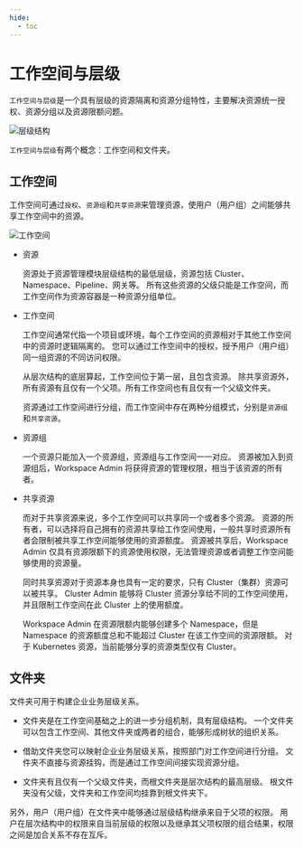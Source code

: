 ```yaml
---
hide:
  - toc
---
```


# 工作空间与层级

`工作空间与层级`是一个具有层级的资源隔离和资源分组特性，主要解决资源统一授权、资源分组以及资源限额问题。

![层级结构](https://docs.daocloud.io/daocloud-docs-images/docs/ghippo/images/fdpractice.png)

`工作空间与层级`有两个概念：工作空间和文件夹。

## 工作空间

工作空间可通过`授权`、`资源组`和`共享资源`来管理资源，使用户（用户组）之间能够共享工作空间中的资源。

![工作空间](https://docs.daocloud.io/daocloud-docs-images/docs/ghippo/images/wsfd01.png)

- 资源

    资源处于资源管理模块层级结构的最低层级，资源包括 Cluster、Namespace、Pipeline、网关等。
    所有这些资源的父级只能是工作空间，而工作空间作为资源容器是一种资源分组单位。

- 工作空间

    工作空间通常代指一个项目或环境，每个工作空间的资源相对于其他工作空间中的资源时逻辑隔离的。
    您可以通过工作空间中的授权，授予用户（用户组）同一组资源的不同访问权限。

    从层次结构的底层算起，工作空间位于第一层，且包含资源。
    除共享资源外，所有资源有且仅有一个父项。所有工作空间也有且仅有一个父级文件夹。

    资源通过工作空间进行分组，而工作空间中存在两种分组模式，分别是`资源组`和`共享资源`。

- 资源组

    一个资源只能加入一个资源组，资源组与工作空间一一对应。
    资源被加入到资源组后，Workspace Admin 将获得资源的管理权限，相当于该资源的所有者。

- 共享资源

    而对于共享资源来说，多个工作空间可以共享同一个或者多个资源。
    资源的所有者，可以选择将自己拥有的资源共享给工作空间使用，一般共享时资源所有者会限制被共享工作空间能够使用的资源额度。
    资源被共享后，Workspace Admin 仅具有资源限额下的资源使用权限，无法管理资源或者调整工作空间能够使用的资源量。

    同时共享资源对于资源本身也具有一定的要求，只有 Cluster（集群）资源可以被共享。
    Cluster Admin 能够将 Cluster 资源分享给不同的工作空间使用，并且限制工作空间在此 Cluster 上的使用额度。

    Workspace Admin 在资源限额内能够创建多个 Namespace，但是 Namespace 的资源额度总和不能超过 Cluster 在该工作空间的资源限额。
    对于 Kubernetes 资源，当前能够分享的资源类型仅有 Cluster。

## 文件夹

文件夹可用于构建企业业务层级关系。

- 文件夹是在工作空间基础之上的进一步分组机制，具有层级结构。
  一个文件夹可以包含工作空间、其他文件夹或两者的组合，能够形成树状的组织关系。

- 借助文件夹您可以映射企业业务层级关系，按照部门对工作空间进行分组。
  文件夹不直接与资源挂钩，而是通过工作空间间接实现资源分组。

- 文件夹有且仅有一个父级文件夹，而根文件夹是层次结构的最高层级。
  根文件夹没有父级，文件夹和工作空间均挂靠到根文件夹下。

另外，用户（用户组）在文件夹中能够通过层级结构继承来自于父项的权限。
用户在层次结构中的权限来自当前层级的权限以及继承其父项权限的组合结果，权限之间是加合关系不存在互斥。
